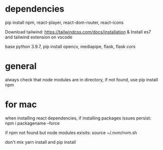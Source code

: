 # dependencies

pip install npm, react-player, react-dom-router, react-icons

Download tailwind: https://tailwindcss.com/docs/installation & Install es7 and tailwind extension on vscode

base python 3.9.7, pip install opencv, mediapipe, flask, flask cors

# general
always check that node modules are in directory, if not found, use pip install npm

# for mac
when installing react dependencies, if installing packages issues persist: npm i packagename –force

if npm not found but node modules exisits: source ~/.nvm/nvm.sh

don't mix yarn install and pip install 
